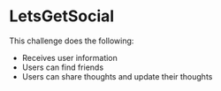 # LetsGetSocial

This challenge does the following:
  - Receives user information
  - Users can find friends
  - Users can share thoughts and update their thoughts
